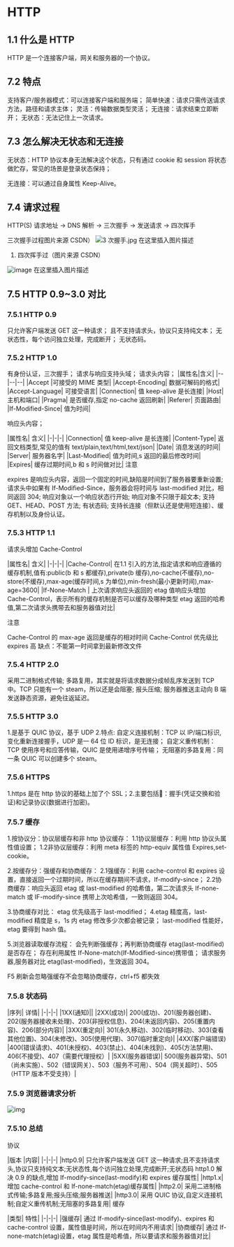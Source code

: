 # HTTP

## 1.1 什么是 HTTP

HTTP 是一个连接客户端，网关和服务器的一个协议。

## 7.2 特点

支持客户/服务器模式：可以连接客户端和服务端；
简单快速：请求只需传送请求方法，路径和请求主体；
灵活：传输数据类型灵活；
无连接：请求结束立即断开；
无状态：无法记住上一次请求。

## 7.3 怎么解决无状态和无连接

无状态：HTTP 协议本身无法解决这个状态，只有通过 cookie 和 session 将状态做贮存，常见的场景是登录状态保持；

无连接：可以通过自身属性 Keep-Alive。

## 7.4 请求过程

HTTP(S) 请求地址 → DNS 解析 → 三次握手 → 发送请求 → 四次挥手

三次握手过程图片来源 CSDN） ![3 次握手.jpg](https://p3-juejin.byteimg.com/tos-cn-i-k3u1fbpfcp/d65b93d07fd74758a60a0ecb9c117200~tplv-k3u1fbpfcp-zoom-1.image) 在这里插入图片描述

1. 四次挥手过（图片来源 CSDN）

![image](https://p3-juejin.byteimg.com/tos-cn-i-k3u1fbpfcp/2a12c33ac8d04fec8f21eb5c4fc482ab~tplv-k3u1fbpfcp-zoom-1.image) 在这里插入图片描述

## 7.5 HTTP 0.9~3.0 对比

### 7.5.1 HTTP 0.9

只允许客户端发送 GET 这一种请求；
且不支持请求头，协议只支持纯文本；
无状态性，每个访问独立处理，完成断开；
无状态码。

### 7.5.2 HTTP 1.0

有身份认证，三次握手； 请求与响应支持头域； 请求头内容； |属性名|含义| |--|--|--| |Accept |可接受的 MIME 类型| |Accept-Encoding| 数据可解码的格式| |Accept-Language| 可接受语言| |Connection| 值 keep-alive 是长连接| |Host| 主机和端口| |Pragma| 是否缓存,指定 no-cache 返回刷新| |Referer| 页面路由| |If-Modified-Since| 值为时间|

响应头内容；

|属性名| 含义| |-|-|-| |Connection| 值 keep-alive 是长连接| |Content-Type| 返回文档类型,常见的值有 text/plain,text/html,text/json| |Date| 消息发送的时间| |Server| 服务器名字| |Last-Modified| 值为时间,s 返回的最后修改时间| |Expires| 缓存过期时间,b 和 s 时间做对比| 注意

expires 是响应头内容，返回一个固定的时间,缺陷是时间到了服务器要重新设置;
请求头中如果有 If-Modified-Since，服务器会将时间与 last-modified 对比，相同返回 304;
响应对象以一个响应状态行开始;
响应对象不只限于超文本;
支持 GET、HEAD、POST 方法;
有状态码;
支持长连接（但默认还是使用短连接）、缓存机制以及身份认证。

### 7.5.3 HTTP 1.1

请求头增加 Cache-Control

|属性名| 含义| |-|-|-| |Cache-Control| 在1.1 引入的方法,指定请求和响应遵循的缓存机制,值有:public(b 和 s 都缓存),private(b 缓存),no-cache(不缓存),no-store(不缓存),max-age(缓存时间,s 为单位),min-fresh(最小更新时间),max-age=3600| |If-None-Match | 上次请求响应头返回的 etag 值响应头增加 Cache-Control，表示所有的缓存机制是否可以缓存及哪种类型 etag 返回的哈希值,第二次请求头携带去和服务器值对比|

注意

Cache-Control 的 max-age 返回是缓存的相对时间 Cache-Control 优先级比 expires 高 缺点：不能第一时间拿到最新修改文件

### 7.5.4 HTTP 2.0

采用二进制格式传输;
多路复用，其实就是将请求数据分成帧乱序发送到 TCP 中。TCP 只能有一个 steam，所以还是会阻塞;
报头压缩;
服务器推送主动向 B 端发送静态资源，避免往返延迟。

### 7.5.5 HTTP 3.0

1.是基于 QUIC 协议，基于 UDP 2.特点:
自定义连接机制：TCP 以 IP/端口标识,变化重新连接握手，UDP 是一 64 位 ID 标识，是无连接；
自定义重传机制：TCP 使用序号和应答传输，QUIC 是使用递增序号传输； 无阻塞的多路复用：同一条 QUIC 可以创建多个 steam。

### 7.5.6 HTTPS

1.https 是在 http 协议的基础上加了个 SSL；2.主要包括：握手(凭证交换和验证)和记录协议(数据进行加密)。

### 7.5.7 缓存

1.按协议分：协议层缓存和非 http 协议缓存：
1.1协议层缓存：利用 http 协议头属性值设置；
1.2非协议层缓存：利用 meta 标签的 http-equiv 属性值 Expires,set-cookie。

2.按缓存分：强缓存和协商缓存：
2.1强缓存：利用 cache-control 和 expires 设置，直接返回一个过期时间，所以在缓存期间不请求，If-modify-since；
2.2协商缓存：响应头返回 etag 或 last-modified 的哈希值，第二次请求头 If-none-match 或 IF-modify-since 携带上次哈希值，一致则返回 304。

3.协商缓存对比： etag 优先级高于 last-modified；
4.etag 精度高，last-modified 精度是 s，1s 内 etag 修改多少次都会被记录； last-modified 性能好，etag 要得到 hash 值。

5.浏览器读取缓存流程： 会先判断强缓存；再判断协商缓存 etag(last-modified)是否存在；
存在利用属性 If-None-match(If-Modified-since)携带值；
请求服务器,服务器对比 etag(last-modified)，生效返回 304。

F5 刷新会忽略强缓存不会忽略协商缓存，ctrl+f5 都失效

### 7.5.8 状态码

|序列| 详情| |-|-|-| |1XX(通知)|| |2XX(成功)| 200(成功)、201(服务器创建)、202(服务器接收未处理)、203(非授权信息)、204(未返回内容)、205(重置内容)、206(部分内容)| |3XX(重定向)| 301(永久移动)、302(临时移动)、303(查看其他位置)、304(未修改)、305(使用代理)、307(临时重定向)| |4XX(客户端错误) |400(错误请求)、401(未授权)、403(禁止)、404(未找到)、405(方法禁用)、406(不接受)、407（需要代理授权）| |5XX(服务器错误)| 500(服务器异常)、501（尚未实施）、502（错误网关）、503（服务不可用）、504（网关超时）、505（HTTP 版本不受支持）|

### 7.5.9 浏览器请求分析

![img](https://p3-juejin.byteimg.com/tos-cn-i-k3u1fbpfcp/0fc332eae3354d06a9802e8a7713594c~tplv-k3u1fbpfcp-zoom-1.image)

### 7.5.10 总结

协议

|版本 |内容| |-|-|-| |http0.9| 只允许客户端发送 GET 这一种请求;且不支持请求头,协议只支持纯文本;无状态性,每个访问独立处理,完成断开;无状态码 http1.0 解决 0.9 的缺点,增加 If-modify-since(last-modify)和 expires 缓存属性| |http1.x| 增加 cache-control 和 If-none-match(etag)缓存属性| |http2.0| 采用二进制格式传输;多路复用;报头压缩;服务器推送| |http3.0| 采用 QUIC 协议,自定义连接机制;自定义重传机制;无阻塞的多路复用| 缓存

|类型| 特性| |-|-|-| |强缓存| 通过 If-modify-since(last-modify)、expires 和 cache-control 设置，属性值是时间，所以在时间内不用请求| |协商缓存| 通过 If-none-match(etag)设置，etag 属性是哈希值，所以要请求和服务器值对比|
